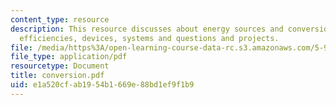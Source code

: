 ```yaml
---
content_type: resource
description: This resource discusses about energy sources and conversion, rules and
  efficiencies, devices, systems and questions and projects.
file: /media/https%3A/open-learning-course-data-rc.s3.amazonaws.com/5-92-energy-environment-and-society-spring-2007/e1a520cfab1954b1669e88bd1ef9f1b9_conversion.pdf
file_type: application/pdf
resourcetype: Document
title: conversion.pdf
uid: e1a520cf-ab19-54b1-669e-88bd1ef9f1b9
---
```

